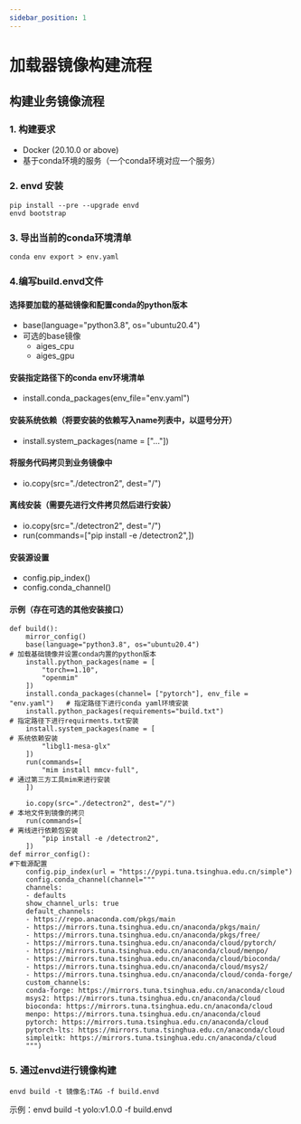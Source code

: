 ```yaml
---
sidebar_position: 1
---
```

# 加载器镜像构建流程

## 构建业务镜像流程

### 1. 构建要求
- Docker (20.10.0 or above)
- 基于conda环境的服务（一个conda环境对应一个服务）

### 2. envd 安装
```
pip install --pre --upgrade envd
envd bootstrap
```

### 3. 导出当前的conda环境清单
```
conda env export > env.yaml
```

### 4.编写build.envd文件

#### 选择要加载的基础镜像和配置conda的python版本
- base(language="python3.8", os="ubuntu20.4")
- 可选的base镜像
    - aiges_cpu
    - aiges_gpu

#### 安装指定路径下的conda env环境清单
- install.conda_packages(env_file="env.yaml")

#### 安装系统依赖（将要安装的依赖写入name列表中，以逗号分开）
- install.system_packages(name = ["..."])

#### 将服务代码拷贝到业务镜像中
- io.copy(src="./detectron2", dest="/")

#### 离线安装（需要先进行文件拷贝然后进行安装）
- io.copy(src="./detectron2", dest="/")
- run(commands=["pip install -e /detectron2",])

#### 安装源设置
- config.pip_index()
- config.conda_channel()

#### 示例（存在可选的其他安装接口）
```
def build():
    mirror_config() 
    base(language="python3.8", os="ubuntu20.4")                          # 加载基础镜像并设置conda内置的python版本
    install.python_packages(name = [
        "torch==1.10",
        "openmim"
    ])
    install.conda_packages(channel= ["pytorch"], env_file = "env.yaml")   # 指定路径下进行conda yaml环境安装
    install.python_packages(requirements="build.txt")                     # 指定路径下进行requirments.txt安装
    install.system_packages(name = [                                      # 系统依赖安装
        "libgl1-mesa-glx"
    ])
    run(commands=[
        "mim install mmcv-full",                                           # 通过第三方工具mim来进行安装
    ])

    io.copy(src="./detectron2", dest="/")                                  # 本地文件到镜像的拷贝
    run(commands=[                                                         # 离线进行依赖包安装
        "pip install -e /detectron2",
    ])
def mirror_config():                                                       #下载源配置
    config.pip_index(url = "https://pypi.tuna.tsinghua.edu.cn/simple")
    config.conda_channel(channel="""
    channels:
    - defaults
    show_channel_urls: true
    default_channels:
    - https://repo.anaconda.com/pkgs/main
    - https://mirrors.tuna.tsinghua.edu.cn/anaconda/pkgs/main/
    - https://mirrors.tuna.tsinghua.edu.cn/anaconda/pkgs/free/
    - https://mirrors.tuna.tsinghua.edu.cn/anaconda/cloud/pytorch/
    - https://mirrors.tuna.tsinghua.edu.cn/anaconda/cloud/menpo/
    - https://mirrors.tuna.tsinghua.edu.cn/anaconda/cloud/bioconda/
    - https://mirrors.tuna.tsinghua.edu.cn/anaconda/cloud/msys2/
    - https://mirrors.tuna.tsinghua.edu.cn/anaconda/cloud/conda-forge/
    custom_channels:
    conda-forge: https://mirrors.tuna.tsinghua.edu.cn/anaconda/cloud
    msys2: https://mirrors.tuna.tsinghua.edu.cn/anaconda/cloud
    bioconda: https://mirrors.tuna.tsinghua.edu.cn/anaconda/cloud
    menpo: https://mirrors.tuna.tsinghua.edu.cn/anaconda/cloud
    pytorch: https://mirrors.tuna.tsinghua.edu.cn/anaconda/cloud
    pytorch-lts: https://mirrors.tuna.tsinghua.edu.cn/anaconda/cloud
    simpleitk: https://mirrors.tuna.tsinghua.edu.cn/anaconda/cloud
    """)
```
### 5. 通过envd进行镜像构建
```
envd build -t 镜像名:TAG -f build.envd         
```
示例：envd build -t yolo:v1.0.0 -f build.envd   
